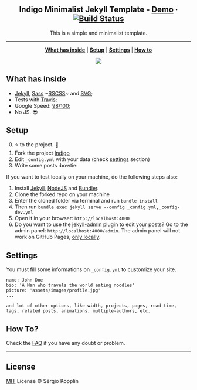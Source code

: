 <p align="center">
    <h2 align="center">Indigo Minimalist Jekyll Template - <a href="https://sergiokopplin.github.io/indigo/">Demo</a> · <a href="https://travis-ci.org/sergiokopplin/indigo"><img src="https://camo.githubusercontent.com/5393485b732749b3499264168fa8af60166071e8/68747470733a2f2f7472617669732d63692e6f72672f73657267696f6b6f70706c696e2f696e6469676f2e7376673f6272616e63683d67682d7061676573" alt="Build Status" data-canonical-src="https://travis-ci.org/sergiokopplin/indigo.svg?branch=gh-pages" style="max-width:100%;"></a></h2>
</p>

<p align="center">This is a simple and minimalist template.</p>

***

<p align="center">
    <b><a href="README.md#what-has-inside">What has inside</a></b>
    |
    <b><a href="README.md#setup">Setup</a></b>
    |
    <b><a href="README.md#settings">Settings</a></b>
    |
    <b><a href="README.md#how-to">How to</a></b>
</p>

<p align="center">
    <img src="https://raw.githubusercontent.com/sergiokopplin/indigo/gh-pages/assets/screen-shot.png" />
</p>

## What has inside

- [Jekyll](https://jekyllrb.com/), [Sass](https://sass-lang.com/) ~[RSCSS](https://rscss.io/)~ and [SVG](https://www.w3.org/Graphics/SVG/);
- Tests with [Travis](https://travis-ci.org/);
- Google Speed: [98/100](https://developers.google.com/speed/pagespeed/insights/?url=http%3A%2F%2Fsergiokopplin.github.io%2Findigo%2F);
- No JS. :sunglasses:

## Setup

0. :star: to the project. :metal:
1. Fork the project [Indigo](https://github.com/sergiokopplin/indigo/fork)
2. Edit `_config.yml` with your data (check <a href="README.md#settings">settings</a> section)
3. Write some posts :bowtie:

If you want to test locally on your machine, do the following steps also:

1. Install [Jekyll](https://jekyllrb.com), [NodeJS](https://nodejs.org/) and [Bundler](https://bundler.io/).
2. Clone the forked repo on your machine
3. Enter the cloned folder via terminal and run `bundle install`
4. Then run `bundle exec jekyll serve --config _config.yml,_config-dev.yml`
5. Open it in your browser: `http://localhost:4000`
6. Do you want to use the [jekyll-admin](https://jekyll.github.io/jekyll-admin/) plugin to edit your posts? Go to the admin panel: `http://localhost:4000/admin`. The admin panel will not work on GitHub Pages, [only locally](https://github.com/jekyll/jekyll-admin/issues/341#issuecomment-292739469).

## Settings

You must fill some informations on `_config.yml` to customize your site.

```
name: John Doe
bio: 'A Man who travels the world eating noodles'
picture: 'assets/images/profile.jpg'
...

and lot of other options, like width, projects, pages, read-time, tags, related posts, animations, multiple-authors, etc.
```

## How To?

Check the [FAQ](./FAQ.md) if you have any doubt or problem.

---
## License

[MIT](https://kopplin.mit-license.org/) License © Sérgio Kopplin

